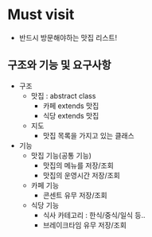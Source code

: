 # Must visit
* 반드시 방문해야하는 맛집 리스트!

## 구조와 기능 및 요구사항
* 구조
  * 맛집 : abstract class
    * 카페 extends 맛집
    * 식당 extends 맛집
  * 지도
    * 맛집 목록을 가지고 있는 클래스
* 기능
  * 맛집 기능(공통 기능)
    * 맛집의 메뉴를 저장/조회
    * 맛집의 운영시간 저장/조회
  * 카페 기능
    * 콘센트 유무 저장/조회
  * 식당 기능
    * 식사 카테고리 : 한식/중식/일식 등..
    * 브레이크타임 유무 저장/조회
